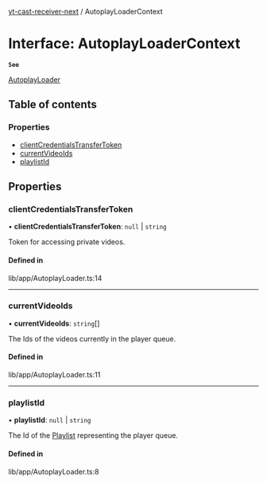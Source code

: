[yt-cast-receiver-next](../README.md) / AutoplayLoaderContext

# Interface: AutoplayLoaderContext

**`See`**

[AutoplayLoader](AutoplayLoader.md)

## Table of contents

### Properties

- [clientCredentialsTransferToken](AutoplayLoaderContext.md#clientcredentialstransfertoken)
- [currentVideoIds](AutoplayLoaderContext.md#currentvideoids)
- [playlistId](AutoplayLoaderContext.md#playlistid)

## Properties

### clientCredentialsTransferToken

• **clientCredentialsTransferToken**: ``null`` \| `string`

Token for accessing private videos.

#### Defined in

lib/app/AutoplayLoader.ts:14

___

### currentVideoIds

• **currentVideoIds**: `string`[]

The Ids of the videos currently in the player queue.

#### Defined in

lib/app/AutoplayLoader.ts:11

___

### playlistId

• **playlistId**: ``null`` \| `string`

The Id of the [Playlist](../classes/Playlist.md) representing the player queue.

#### Defined in

lib/app/AutoplayLoader.ts:8
